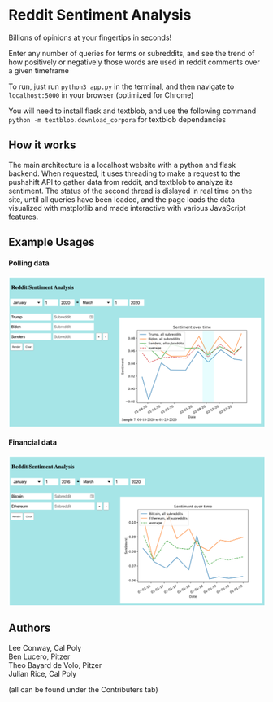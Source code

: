 # Reddit Sentiment Analysis

Billions of opinions at your fingertips in seconds!

Enter any number of queries for terms or subreddits, and see the trend
of how positively or negatively those words are used in reddit comments
over a given timeframe

To run, just run `python3 app.py` in the terminal, and then navigate to 
`localhost:5000` in your browser (optimized for Chrome)

You will need to install flask and textblob, and use the following command
`python -m textblob.download_corpora` for textblob dependancies

## How it works

The main architecture is a localhost website with a python and flask backend. 
When requested, it uses threading to make a request to the pushshift API 
to gather data from reddit, and textblob to analyze its sentiment. The status
of the second thread is dislayed in real time on the site, until all queries
have been loaded, and the page loads the data visualized with matplotlib
and made interactive with various JavaScript features.

## Example Usages

#### Polling data

![2020 Primary Polling](images/Election2020.png)

#### Financial data

![Cryptocurrency Data](images/Cryptocurrencies.png)


## Authors

Lee Conway, Cal Poly  
Ben Lucero, Pitzer  
Theo Bayard de Volo, Pitzer  
Julian Rice, Cal Poly  

(all can be found under the Contributers tab)